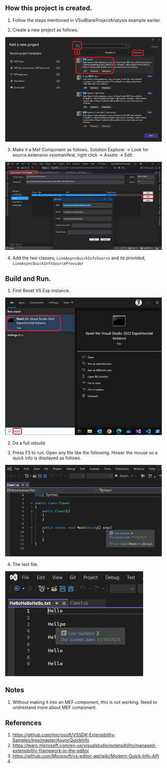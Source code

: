 ## How this project is created.
1. Follow the steps mentioned in VSixBlankProjectAnalysis example earlier.

2. Create a new project as follows.

![New Project Template](../../tasks/400500-VSixBlankProjectAnalysis/images/51_50_NewProjectTemplate50.jpg)

3. Make it a Mef Component as follows. Solution Explorer -> Look for source.extension.vsixmanifest, right click -> Assets -> Edit.

![Make the project an MEF component](../../tasks/400500-VSixBlankProjectAnalysis/images/59_50_MakeItAnMefComponent.png)

4. Add the two classes, `LineAsyncQuickInfoSource` and its provided, `LineAsyncQuickInfoSourceProvider`

## Build and Run.
1. First Reset VS Exp instance.

![Reset Exp Vs](../../tasks/400500-VSixBlankProjectAnalysis/images/57_50_ResetVsExpIntance.jpg)

2. Do a full rebuild.

3. Press F5 to run. Open any file like the following. Hower the mouse so a quick info is displayed as follows.

![On a cs file](Images/51_50_ShowingLineNumber.png)

4. The text file.

![On a txt file](Images/52_50_SHowingLineNumberTextFile.png)


## Notes

1. Without making it into an MEF component, this is not working. Need to undrestand more about MEF component. 

## References
1. https://github.com/microsoft/VSSDK-Extensibility-Samples/tree/master/AsyncQuickInfo
2. https://learn.microsoft.com/en-us/visualstudio/extensibility/managed-extensibility-framework-in-the-editor
3. https://github.com/Microsoft/vs-editor-api/wiki/Modern-Quick-Info-API
4.  